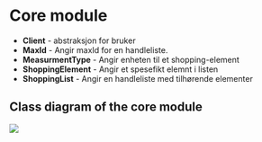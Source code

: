 # Core module
- **Client** - abstraksjon for bruker
- **MaxId** - Angir maxId for en handleliste.
- **MeasurmentType** - Angir enheten til et shopping-element
- **ShoppingElement** - Angir et spesefikt elemnt i listen
- **ShoppingList** - Angir en handleliste med tilhørende elementer


## Class diagram of the core module

![](diagram.png)